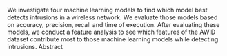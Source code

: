
We investigate four machine learning models to find which model  best detects  intrusions in a wireless network.  We evaluate those models 
based on  accuracy, precision, recall and time of execution. After  evaluating these models, we conduct a feature analysis to see which features of the AWID dataset contribute most to those machine learning models while detecting intrusions. 
Abstract
